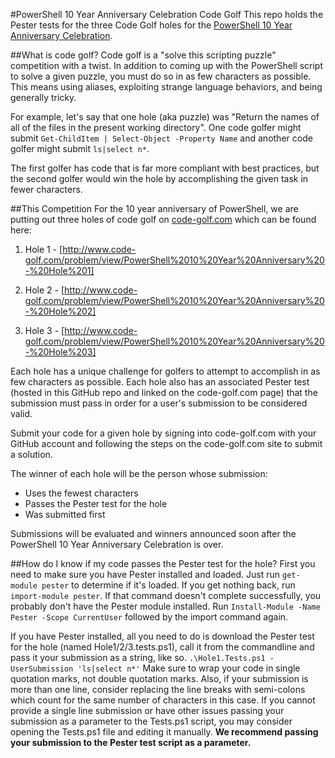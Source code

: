 #PowerShell 10 Year Anniversary Celebration Code Golf
This repo holds the Pester tests for the three Code Golf holes for the [PowerShell 10 Year Anniversary Celebration](https://channel9.msdn.com/Events/PowerShell-Team/PowerShell-10-Year-Anniversary).

##What is code golf?
Code golf is a "solve this scripting puzzle" competition with a twist. In addition to coming up with the PowerShell script to solve a given puzzle, you must do so in as few characters as possible. This means using aliases, exploiting strange language behaviors, and being generally tricky.

For example, let's say that one hole (aka puzzle) was "Return the names of all of the files in the present working directory". One code golfer might submit `Get-ChildItem | Select-Object -Property Name` and another code golfer might submit `ls|select n*`.

The first golfer has code that is far more compliant with best practices, but the second golfer would win the hole by accomplishing the given task in fewer characters.


##This Competition
For the 10 year anniversary of PowerShell, we are putting out three holes of code golf on [code-golf.com](http://code-golf.com) which can be found here:

1. Hole 1 - [http://www.code-golf.com/problem/view/PowerShell%2010%20Year%20Anniversary%20-%20Hole%201]

2. Hole 2 - [http://www.code-golf.com/problem/view/PowerShell%2010%20Year%20Anniversary%20-%20Hole%202]

3. Hole 3 - [http://www.code-golf.com/problem/view/PowerShell%2010%20Year%20Anniversary%20-%20Hole%203]

Each hole has a unique challenge for golfers to attempt to accomplish in as few characters as possible. Each hole also has an associated Pester test (hosted in this GitHub repo and linked on the code-golf.com page) that the submission must pass in order for a user's submission to be considered valid.

Submit your code for a given hole by signing into code-golf.com with your GitHub account and following the steps on the code-golf.com site to submit a solution.

The winner of each hole will be the person whose submission:
- Uses the fewest characters
- Passes the Pester test for the hole
- Was submitted first

Submissions will be evaluated and winners announced soon after the PowerShell 10 Year Anniversary Celebration is over.

##How do I know if my code passes the Pester test for the hole?
First you need to make sure you have Pester installed and loaded. Just run `get-module pester` to determine if it's loaded. If you get nothing back, run `import-module pester`. If that command doesn't complete successfully, you probably don't have the Pester module installed. Run `Install-Module -Name Pester -Scope CurrentUser` followed by the import command again.

If you have Pester installed, all you need to do is download the Pester test for the hole (named Hole1/2/3.tests.ps1), call it from the commandline and pass it your submission as a string, like so.
`.\Hole1.Tests.ps1 -UserSubmission 'ls|select n*'`
Make sure to wrap your code in single quotation marks, not double quotation marks. Also, if your submission is more than one line, consider replacing the line breaks with semi-colons which count for the same number of characters in this case. If you cannot provide a single line submission or have other issues passing your submission as a parameter to the Tests.ps1 script, you may consider opening the Tests.ps1 file and editing it manually. **We recommend passing your submission to the Pester test script as a parameter.**

